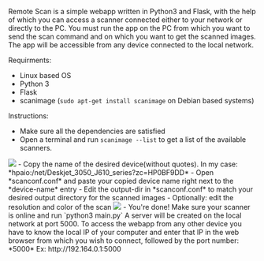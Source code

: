 Remote Scan is a simple webapp written in Python3 and Flask, with the help of
which you can access a scanner connected either to your network or directly to
the PC. You must run the app on the PC from which you want to send the scan
command and on which you want to get the scanned images.
The app will be accessible from any device connected to the local network.

Requirments:
- Linux based OS
- Python 3
- Flask
- scanimage (`sudo apt-get install scanimage` on Debian based systems)

Instructions:
- Make sure all the dependencies are satisfied
- Open a terminal and run `scanimage --list` to get a list of the available
  scanners.
<img src="http://i.imgur.com/VUF9zwa.png">
- Copy the name of the desired device(without quotes). In my case:
  *hpaio:/net/Deskjet_3050_J610_series?zc=HP0BF9DD*
- Open *scanconf.conf* and paste your copied device name right next to the
  *device-name* entry
- Edit the output-dir in *scanconf.conf* to match your desired output directory
  for the scanned images
- Optionally: edit the resolution and color of the scan
<img src="http://i.imgur.com/rgVP5qV.png">
- You're done! Make sure your scanner is online and run `python3 main.py`
  A server will be created on the local network at port 5000. To access the
  webapp from any other device you have to know the local IP of your computer
  and enter that IP in the web browser from which you wish to connect, followed
  by the port number: *5000*
    Ex: http://192.164.0.1:5000
